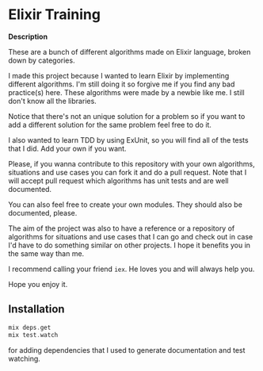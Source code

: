 # Elixir Training

**Description**

These are a bunch of different algorithms made on Elixir language, broken down by categories.

I made this project because I wanted to learn Elixir by implementing different algorithms. I'm still doing it so forgive me if you find any bad practice(s) here. These algorithms were made by a newbie like me. I still don't know all the libraries.

Notice that there's not an unique solution for a problem so if you want to add a different solution for the same problem feel free to do it.

I also wanted to learn TDD by using ExUnit, so you will find all of the tests that I did. Add your own if you want.

Please, if you wanna contribute to this repository with your own algorithms, situations and use cases you can fork it and do a pull request. Note that I will accept pull request which algorithms has unit tests and are well documented.

You can also feel free to create your own modules. They should also be documented, please.

The aim of the project was also to have a reference or a repository of algorithms for situations and use cases that I can go and check out in case I'd have to do something similar on other projects. I hope it benefits you in the same way than me.

I recommend calling your friend ```iex```. He loves you and will always help you.

Hope you enjoy it.

## Installation

```elixir
mix deps.get
mix test.watch
```

for adding dependencies that I used to generate documentation and test watching.


